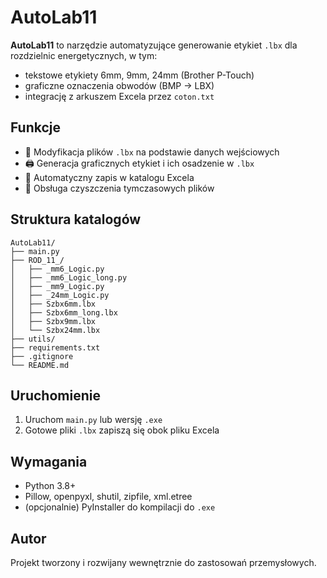 # AutoLab11

**AutoLab11** to narzędzie automatyzujące generowanie etykiet `.lbx` dla rozdzielnic energetycznych, w tym:

- tekstowe etykiety 6mm, 9mm, 24mm (Brother P-Touch)
- graficzne oznaczenia obwodów (BMP → LBX)
- integrację z arkuszem Excela przez `coton.txt`

## Funkcje

- 🔄 Modyfikacja plików `.lbx` na podstawie danych wejściowych
- 🖨️ Generacja graficznych etykiet i ich osadzenie w `.lbx`
- 📁 Automatyczny zapis w katalogu Excela
- 🧼 Obsługa czyszczenia tymczasowych plików

## Struktura katalogów

```
AutoLab11/
├── main.py
├── ROD_11_/
│   ├── _mm6_Logic.py
│   ├── _mm6_Logic_long.py
│   ├── _mm9_Logic.py
│   ├── _24mm_Logic.py
│   ├── Szbx6mm.lbx
│ 	├── Szbx6mm_long.lbx
│ 	├── Szbx9mm.lbx
│ 	└── Szbx24mm.lbx
├── utils/
├── requirements.txt
├── .gitignore
└── README.md
```

## Uruchomienie

1. Uruchom `main.py` lub wersję `.exe`
2. Gotowe pliki `.lbx` zapiszą się obok pliku Excela

## Wymagania

- Python 3.8+
- Pillow, openpyxl, shutil, zipfile, xml.etree
- (opcjonalnie) PyInstaller do kompilacji do `.exe`

## Autor

Projekt tworzony i rozwijany wewnętrznie do zastosowań przemysłowych.